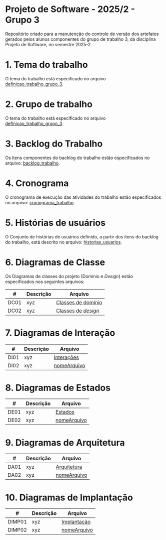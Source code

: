 # Projeto de Software - 2025/2 - Grupo 3
Repositório criado para a manutenção do controle de versão dos artefatos gerados pelos alunos componentes do grupo de trabalho 3, da disciplina Projeto de Software, no semestre 2025-2.

# 1. Tema do trabalho

O tema do trabalho está especificado no arquivo [definicao_trabalho_grupo_3](https://github.com/gilmarUFG/ps-20252-g3/blob/develop/definicao_trabalho_grupo_3.md).

# 2. Grupo de trabalho

O tema do trabalho está especificado no arquivo [definicao_trabalho_grupo_3](https://github.com/gilmarUFG/ps-20252-g3/blob/develop/definicao_trabalho_grupo_3.md).

# 3. Backlog do Trabalho

Os itens componentes do backlog do trabalho estão especificados no arquivo: [backlog_trabalho](https://github.com/gilmarUFG/ps-20252-g3/blob/develop/backlog_trabalho.md).

# 4. Cronograma

O cronograma de execução das atividades do trabalho estão especificados no arquivo: [cronograma_trabalho](https://github.com/gilmarUFG/ps-20252-g3/blob/develop/cronograma_trabalho.md).

# 5. Histórias de usuários

O Conjunto de histórias de usuários definido, a partir dos itens do backlog do trabalho, está descrito no arquivo: [historias_usuarios](https://github.com/gilmarUFG/ps-20252-g3/blob/develop/historias_usuarios/historias_usuarios.md).

# 6. Diagramas de Classe

Os Diagramas de classes do projeto (Domínio e _Design_) estão especificados nos seguintes arquivos:

|#|Descrição|Arquivo|
|--|--|--|
|DC01|xyz|[Classes de domínio](https://github.com/gilmarUFG/ps-20252-g3/blob/develop/diagramas/classes/classesDominio.pu)|
|DC02|xyz|[Classes de _design_](https://github.com/gilmarUFG/ps-20252-g3/blob/develop/diagramas/classes/classesDesign.pu)|

# 7. Diagramas de Interação
|#|Descrição|Arquivo|
|--|--|--|
|DI01|xyz|[Interações](https://github.com/gilmarUFG/ps-20252-g3/blob/develop/diagramas/iteracao/iteracao.pu)|
|DI02|xyz|[nomeArquivo](url)|

# 8. Diagramas de Estados
|#|Descrição|Arquivo|
|--|--|--|
|DE01|xyz|[Estados](https://github.com/gilmarUFG/ps-20252-g3/blob/develop/diagramas/estados/estados.pu)|
|DE02|xyz|[nomeArquivo](url)|

# 9. Diagramas de Arquitetura
|#|Descrição|Arquivo|
|--|--|--|
|DA01|xyz|[Arquitetura](https://github.com/gilmarUFG/ps-20252-g3/blob/develop/diagramas/arquitetura/arquitetura.pu)|
|DA02|xyz|[nomeArquivo](url)|

# 10. Diagramas de Implantação
|#|Descrição|Arquivo|
|--|--|--|
|DIMP01|xyz|[Implantação](https://github.com/gilmarUFG/ps-20252-g3/blob/develop/diagramas/implantacao/implantacao.pu)|
|DIMP02|xyz|[nomeArquivo](url)|
